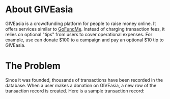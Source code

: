 # About GIVEasia
GIVEasia is a crowdfunding platform for people to raise money online. It offers services similar to [GoFundMe](https://www.gofundme.com/). Instead of charging transaction fees, it relies on optional "tips" from users to cover operational expenses. For example, use can donate $100 to a campaign and pay an optional $10 tip to GIVEasia. 

# The Problem
Since it was founded, thousands of transactions have been recorded in the database. When a user makes a donation on GIVEasia, a new row of the transaction record is created. Here is a sample transaction record:
